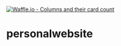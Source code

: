 [![Waffle.io - Columns and their card count](https://badge.waffle.io/Alisuehobbs/personalwebsite.png?columns=all)](https://waffle.io/Alisuehobbs/personalwebsite?utm_source=badge)
# personalwebsite
